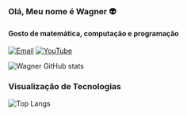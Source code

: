 ### Olá, Meu nome é Wagner  👽
#### Gosto de matemática, computação e programação
[![Email](https://img.shields.io/badge/Tutanota-840010?style=for-the-badge&logo=Tutanota&logoColor=white)](mailto:wagner.oliveira@tutamail.com)
[![YouTube](https://img.shields.io/badge/YouTube-FF0000?style=for-the-badge&logo=youtube&logoColor=white)](https://www.youtube.com/@wagner-oliveiraptbr)

![Wagner GitHub stats](https://github-readme-stats.vercel.app/api?username=wagner-oliveira-br&show_icons=true&bg_color=00000000)
### Visualização de Tecnologias
![Top Langs](https://github-readme-stats.vercel.app/api/top-langs/?username=wagner-oliveira-br&layout=compact)